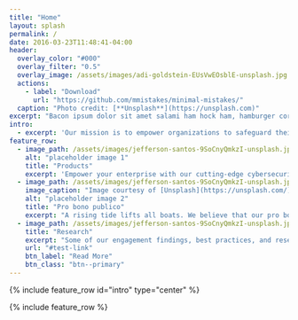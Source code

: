 ```yaml
---
title: "Home"
layout: splash
permalink: /
date: 2016-03-23T11:48:41-04:00
header:
  overlay_color: "#000"
  overlay_filter: "0.5"
  overlay_image: /assets/images/adi-goldstein-EUsVwEOsblE-unsplash.jpg
  actions:
    - label: "Download"
      url: "https://github.com/mmistakes/minimal-mistakes/"
  caption: "Photo credit: [**Unsplash**](https://unsplash.com)"
excerpt: "Bacon ipsum dolor sit amet salami ham hock ham, hamburger corned beef short ribs kielbasa biltong t-bone drumstick tri-tip tail sirloin pork chop."
intro:
  - excerpt: 'Our mission is to empower organizations to safeguard their digital assets and infrastructure by harnessing the power of data-driven security analytics. We're dedicated to providing cutting-edge solutions that enable our clients to stay one step ahead of cyber threats and vulnerabilities. With a relentless commitment to innovation and a deep understanding of the evolving threat landscape, we strive to be the trusted partner that helps our clients defend their data and maintain the integrity of their operations. "Where data meets defense" is not just a tagline; it's our purpose, as we work tirelessly to protect what matters most to our clients in an increasingly interconnected world.'
feature_row:
  - image_path: /assets/images/jefferson-santos-9SoCnyQmkzI-unsplash.jpg
    alt: "placeholder image 1"
    title: "Products"
    excerpt: 'Empower your enterprise with our cutting-edge cybersecurity products. We watch your digital infrastructure, help protect you against cyber threats, and ensure unmatched protection for your critical business assets.'
  - image_path: /assets/images/jefferson-santos-9SoCnyQmkzI-unsplash.jpg
    image_caption: "Image courtesy of [Unsplash](https://unsplash.com/)"
    alt: "placeholder image 2"
    title: "Pro bono publico"
    excerpt: "A rising tide lifts all boats. We believe that our pro bono consulting enhances online safety and security for all."
  - image_path: /assets/images/jefferson-santos-9SoCnyQmkzI-unsplash.jpg
    title: "Research"
    excerpt: "Some of our engagement findings, best practices, and research topics."
    url: "#test-link"
    btn_label: "Read More"
    btn_class: "btn--primary"
---
```


{% include feature_row id="intro" type="center" %}

{% include feature_row %}
